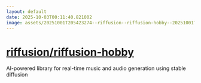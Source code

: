 ```yaml
---
layout: default
date: 2025-10-03T00:11:40.821002
image: assets/20251001T205423274--riffusion--riffusion-hobby--20251001T210007487--cropped.png
---
```


# [riffusion/riffusion-hobby](https://github.com/riffusion/riffusion-hobby)

AI-powered library for real-time music and audio generation using stable diffusion
